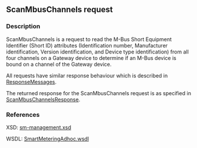 ## ScanMbusChannels request

### Description
ScanMbusChannels is a request to read the M-Bus Short Equipment Identifier (Short ID) attributes (Identification number, Manufacturer identification, Version identification, and Device type identification) from all four channels on a Gateway device to determine if an M-Bus device is bound on a channel of the Gateway device.

All requests have similar response behaviour which is described in [ResponseMessages](./ResponseMessages.md).

The returned response for the ScanMbusChannels request is as specified in [ScanMbusChannelsResponse](ScanMbusChannelsResponse.md).

### References

XSD: [sm-management.xsd](https://github.com/OSGP/open-smart-grid-platform/blob/development/osgp/shared/osgp-ws-smartmetering/src/main/resources/schemas/sm-adhoc.xsd)

WSDL: [SmartMeteringAdhoc.wsdl](https://github.com/OSGP/open-smart-grid-platform/blob/development/osgp/shared/osgp-ws-smartmetering/src/main/resources/SmartMeteringAdhoc.wsdl)